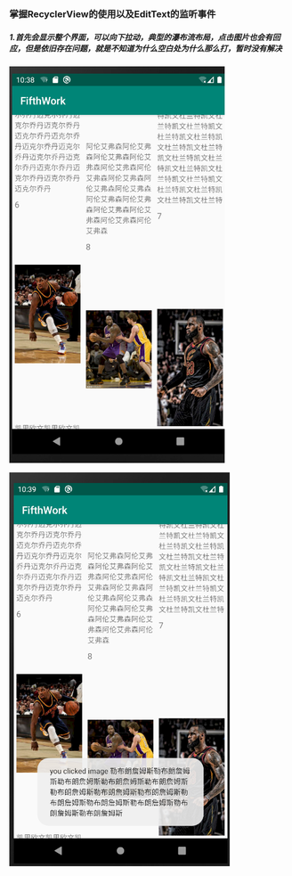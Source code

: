 ### 掌握RecyclerView的使用以及EditText的监听事件

##### 1.首先会显示整个界面，可以向下拉动，典型的瀑布流布局，点击图片也会有回应，但是依旧存在问题，就是不知道为什么空白处为什么那么打，暂时没有解决

![](https://github.com/TomHardyWu/2018118148_Android/blob/master/05FifthHomeWork/img05/01.png)

![](https://github.com/TomHardyWu/2018118148_Android/blob/master/05FifthHomeWork/img05/02.png)